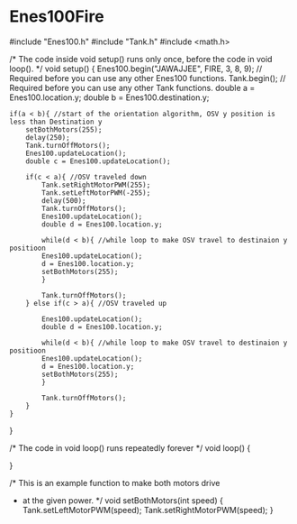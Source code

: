 # Enes100Fire
#include "Enes100.h"
#include "Tank.h"
#include <math.h>


/* The code inside void setup() runs only once, before the code in void loop(). */
void setup() {
	Enes100.begin("JAWAJJEE", FIRE, 3, 8, 9); // Required before you can use any other Enes100 functions.
	Tank.begin(); // Required before you can use any other Tank functions.
	double a = Enes100.location.y;
	double b = Enes100.destination.y;
	
	if(a < b){ //start of the orientation algorithm, OSV y position is less than Destination y
		setBothMotors(255);
		delay(250);
		Tank.turnOffMotors();
		Enes100.updateLocation();
		double c = Enes100.updateLocation();
		
		if(c < a){ //OSV traveled down
			Tank.setRightMotorPWM(255);
			Tank.setLeftMotorPWM(-255);
			delay(500);
			Tank.turnOffMotors();
			Enes100.updateLocation();
			double d = Enes100.location.y;
			
			while(d < b){ //while loop to make OSV travel to destinaion y positioon
			Enes100.updateLocation();
			d = Enes100.location.y;
			setBothMotors(255);
			}
			
			Tank.turnOffMotors();
		} else if(c > a){ //OSV traveled up
			
			Enes100.updateLocation();
			double d = Enes100.location.y;
			
			while(d < b){ //while loop to make OSV travel to destinaion y positioon
			Enes100.updateLocation();
			d = Enes100.location.y;
			setBothMotors(255);
			}
			
			Tank.turnOffMotors();
		}
	}
	
}

/* The code in void loop() runs repeatedly forever */ 
void loop() { 
	
  	
}

/* This is an example function to make both motors drive
 * at the given power.
 */
void setBothMotors(int speed) {
	Tank.setLeftMotorPWM(speed);
	Tank.setRightMotorPWM(speed);
}



